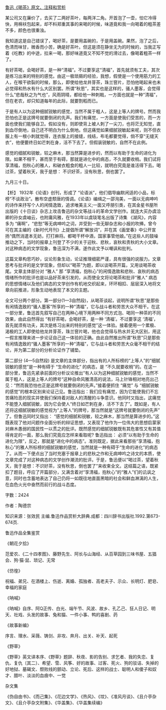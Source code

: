 [鲁迅《喝茶》原文、注释和赏析](https://www.vrrw.net/wx/9705.html)

某公司又在廉价了，去买了二两好茶叶，每两洋二角。开首泡了一壶，怕它冷得快，用棉袄包起来，却不料郑重其事的来喝的时候，味道竟和我一向喝着的粗茶差不多，颜色也很重浊。

我知道这是自己错误了，喝好茶，是要用盖碗的，于是用盖碗。果然，泡了之后，色清而味甘，微香而小苦，确是好茶叶。但这是须在静坐无为的时候的，当我正写着《吃教》的中途，拉来一喝，那好味道竟又不知不觉的滑过去，像喝着粗茶一样了。

有好茶喝，会喝好茶，是一种“清福”。不过要享这“清福”，首先就须有工夫，其次是练习出来的特别的感觉。由这一极琐屑的经验，我想，假使是一个使用筋力的工人，在喉干欲裂的时候，那么，即使给他龙井芽茶，珠兰窨片，恐怕他喝起来也未必觉得和热水有什么大区别罢。所谓“秋思”，其实也是这样的，骚人墨客，会觉得什么“悲哉秋之为气也”，风雨阴晴，都给他一种刺戟，一方面也就是一种“清福”，但在老农，却只知道每年的此际，就要割稻而已。

于是有人以为这种细腻锐敏的感觉，当然不属于粗人，这是上等人的牌号。然而我恐怕也正是这牌号就要倒闭的先声。我们有痛觉，一方面是使我们受苦的，而一方面也使我们能够自卫。假如没有，则即使背上被人刺了一尖刀，也将茫无知觉，直到血尽倒地，自己还不明白为什么倒地。但这痛觉如果细腻锐敏起来呢，则不但衣服上有一根小刺就觉得，连衣服上的接缝，线结，布毛都要觉得，倘不穿“无缝天衣”，他便要终日如芒刺在身，活不下去了。但假装锐敏的，自然不在此例。

感觉的细腻和锐敏，较之麻木，那当然算是进步的，然而以有助于生命的进化为限。如果不相干，甚而至于有碍，那就是进化中的病态，不久就要收梢。我们试将享清福，抱秋心的雅人，和破衣粗食的粗人一比较，就明白究竟是谁活得下去。喝过茶，望着秋天，我于是想： 不识好茶，没有秋思，倒也罢了。

九月三十日。



【析】 1932年《论语》创刊，形成了 “论语派”，他们倡导幽默闲适的小品，标榜“不谈政治”。散布空虚颓唐的情调。《论语》编缉之一邵洵美，一面以无病呻吟的诗作来抒写个人的闲情逸致，追求唯美主义;一面又呼朋引类，在其金星书屋所出版的《十日谈》杂志上攻击鲁迅的杂文等战斗的革命文学创作。就连大买办虞洽卿的孙女虞岫云，也附庸风雅，在1933年以虞琰笔名出版了诗集 《湖风》，内容多为 “痛啊”，“悲愁”等无病呻吟之词，并受到一些无聊杂志和小报的吹捧。曾今可在其主编的《新时代月刊》上提倡所谓“解放词”，并在其《画堂春》中公开宣扬“偶然消遣本无妨，打打麻将。都喝干杯中酒，国家事管他娘。”在这些人的鼓噪推动之下，当时的报章上刊登了不少的关于迎秋、悲秋，哀秋和责秋的大小文章。对这种病态的文学现象，鲁迅深为不满，遂作此文予以嘲讽和批判。

这篇文章构思巧妙，议论形象生动，论证推理细密严谨，具有很强的说服力。文章思考与批评的是文学现象，但却以“喝茶”为题，即以谈喝茶开篇，又用谈喝茶收尾。文章主体部分对 “雅人” 那 “享清福，抱秋心”的闲情逸致和悲秋、哀秋的病态情绪所作的批评也是以品好茶来引发的，从而使全文将论喝茶和批评“雅人” 病态的思想情绪以及他们病态的文学创作有机地交织起来，环环相扣、层层深入地将文章向前推进，形象生动地表现了本文的主题。

全文可分两个部分。第一部分(1—3自然段)，从喝茶谈起，说明所谓“秋思”是那些有闲情逸致的“骚人墨客”所享的一种“清福”，它与战斗者和劳苦大众不相干。在这一部分里，鲁迅首先叙写自己在两种心境下用两种不同方式泡、喝同一种茶的不同效果，由此自然得出 “有好茶喝，会喝好茶，是一种 ‘清福’。不过要享这 ‘清福’，首先就须有功夫，其次是练习出来的特别的感觉”这一体验。接着便用一个累极、渴极的工人即使给他龙井芽茶，珠兰窨片喝，他也会觉得与热水并无大区别，用这一假言推理来进一步论证自己这一体验的正确。由此自然推出所谓“秋思”只是那些有闲情逸致的“骚人墨客”所享的一种“清福”，它与战斗者和劳苦大众毫不相干的结论，并为第二部分的分析论证作了铺垫。

第二部分 (4—5自然段) 是文章的主体部分，指出有的人所标榜的“上等人”的“细腻锐敏的感觉”是一种有碍于 “生命的进化” 的病态，是 “不久就要收梢”的。在这一部分里，鲁迅先紧承前面的分析议论推出“有人以为这种细腻锐敏的感觉，当然不属于粗人，这是上等人的牌号“这种自命风雅清高的说法，马上针锋相对地亮出己见：“然而我恐怕也正是这牌号就要倒闭的先声。”接着便抓住 “痛觉” 与 “细腻锐敏的感觉”的根本区别来论证己见。鲁迅指出：我们应有痛觉，因为它能使我们不忘苦痛险恶的现实并使我们保持着对敌人的清醒的斗争意识。他同时又指出，这痛觉不能堕入细腻锐敏，因为它会使人“终日如芒刺在身，活不下去了”。既如是，有人还将这细腻锐敏的感觉视为“上等人”的牌号，那当然就是“这牌号就要倒闭的先声” 了。但鲁迅同时又指出： “感觉的细腻和锐敏，较之麻木，那当然是算进步的。”这既表现了他对问题作全面分析的辩证思想，又表现了他作为一位伟大的思想启蒙家对麻木愚弱的国民性一以贯之的批评。既然感觉的细腻锐敏既有其危害性又有其值得肯定的一面，那么我们究竟应怎样来看取呢? 鲁迅指出： 必须“以有助于生命的进化为限”，反之，那就是“进化中的病态”。准则既定，据此来看那些“享清福，抱秋心”的雅人所标榜的细腻锐敏的感觉，当然就是一种有碍于“生命的进化”的病态了。从而一下便点出了当时充塞于报章上的悲秋之作和无病呻吟之诗文的本质，使文章完成了对这种病态的文学创作潮流的批评。于是，鲁迅便以“喝过茶，望着秋天，我于是想：不识好茶，没有秋思，倒也罢了”来收束全文。这结篇之语，既紧扣了题目，呼应了开篇部分，又满含着对“享清福，抱秋心”的“雅人”们的讥讽之意，同时也含蓄地表达了自己仍将一如既往地直面黑暗的社会和鲜血淋漓的人生，在血色火光中奋然而前行的战斗态度。

字数：2424

作者：陶德宗

知识来源：张效民 主编.鲁迅作品赏析大辞典.成都：四川辞书出版社.1992.第673-674页.

鲁迅作品全集鉴赏

《朝花夕拾》

范爱农、《二十四孝图》、藤野先生、阿长与山海经、从百草园到三味书屋、五猖会、狗·猫·鼠、琐记、无常

《仿徨》

祝福、弟兄、在酒楼上、伤逝、离婚、孤独者、高老夫子、示众、长明灯、肥皂、幸福的家庭

《呐喊》

《呐喊》自序、阿Q正传、白光、端午节、风波、故乡、孔乙己、狂人日记、明天、社戏、头发的故事、兔和猫、一件小事、鸭的喜剧、药

《故事新编》

序言、理水、采薇、铸剑、非攻、奔月、出关、补天、起死

《野草》

《野草》英文译本序、《野草》题辞、秋夜、影的告别、求乞者、我的失恋、复仇、复仇〔其二〕、希望、雪、风筝、好的故事、过客、死火、狗的驳诘、失掉的好地狱、墓碣文、颓败线的颤动、立论、死后、这样的战士、聪明人和傻子和奴才、腊叶、淡淡的血痕中、一觉

杂文集

《伪自由书》、《而己集》、《花边文学》、《热风》、《坟》、《准风月谈》、《且介亭杂文》、《且介亭杂文附集》、《华盖集》、《华盖集续编》

